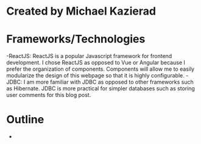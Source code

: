# Created by Michael Kazierad

# Frameworks/Technologies

-ReactJS: ReactJS is a popular Javascript framework for frontend development. I chose ReactJS as opposed to Vue or Angular because I prefer the organization of components. Components will allow me to easily modularize the design of this webpage so that it is highly configurable.
-JDBC: I am more familiar with JDBC as opposed to other frameworks such as Hibernate. JDBC is more practical for simpler databases such as storing user comments for this blog post.

# Outline

-

